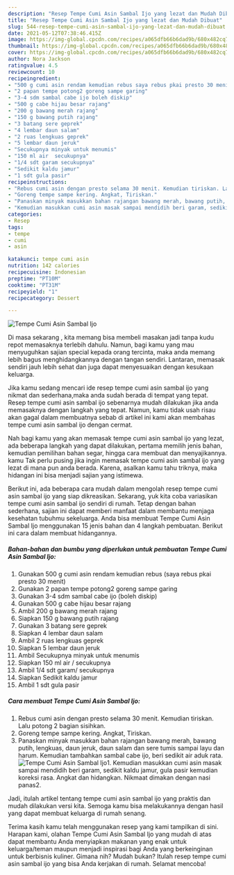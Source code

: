```yaml
---
description: "Resep Tempe Cumi Asin Sambal Ijo yang lezat dan Mudah Dibuat"
title: "Resep Tempe Cumi Asin Sambal Ijo yang lezat dan Mudah Dibuat"
slug: 544-resep-tempe-cumi-asin-sambal-ijo-yang-lezat-dan-mudah-dibuat
date: 2021-05-12T07:38:46.415Z
image: https://img-global.cpcdn.com/recipes/a065dfb66b6dad9b/680x482cq70/tempe-cumi-asin-sambal-ijo-foto-resep-utama.jpg
thumbnail: https://img-global.cpcdn.com/recipes/a065dfb66b6dad9b/680x482cq70/tempe-cumi-asin-sambal-ijo-foto-resep-utama.jpg
cover: https://img-global.cpcdn.com/recipes/a065dfb66b6dad9b/680x482cq70/tempe-cumi-asin-sambal-ijo-foto-resep-utama.jpg
author: Nora Jackson
ratingvalue: 4.5
reviewcount: 10
recipeingredient:
- "500 g cumi asin rendam kemudian rebus saya rebus pkai presto 30 menit"
- "2 papan tempe potong2 goreng sampe garing"
- "3-4 sdm sambal cabe ijo boleh diskip"
- "500 g cabe hijau besar rajang"
- "200 g bawang merah rajang"
- "150 g bawang putih rajang"
- "3 batang sere geprek"
- "4 lembar daun salam"
- "2 ruas lengkuas geprek"
- "5 lembar daun jeruk"
- "Secukupnya minyak untuk menumis"
- "150 ml air  secukupnya"
- "1/4 sdt garam secukupnya"
- "Sedikit kaldu jamur"
- "1 sdt gula pasir"
recipeinstructions:
- "Rebus cumi asin dengan presto selama 30 menit. Kemudian tiriskan. Lalu potong 2 bagian sisihkan."
- "Goreng tempe sampe kering. Angkat, Tiriskan."
- "Panaskan minyak masukkan bahan rajangan bawang merah, bawang putih, lengkuas, daun jeruk, daun salam dan sere tumis sampai layu dan harum. Kemudian tambahkan sambal cabe ijo, beri sedikit air aduk rata."
- "Kemudian masukkan cumi asin masak sampai mendidih beri garam, sedikit kaldu jamur, gula pasir kemudian koreksi rasa. Angkat dan hidangkan. Nikmaat dimakan dengan nasi panas2."
categories:
- Resep
tags:
- tempe
- cumi
- asin

katakunci: tempe cumi asin 
nutrition: 142 calories
recipecuisine: Indonesian
preptime: "PT10M"
cooktime: "PT31M"
recipeyield: "1"
recipecategory: Dessert

---
```



![Tempe Cumi Asin Sambal Ijo](https://img-global.cpcdn.com/recipes/a065dfb66b6dad9b/680x482cq70/tempe-cumi-asin-sambal-ijo-foto-resep-utama.jpg)

Di masa  sekarang , kita memang bisa membeli masakan jadi tanpa kudu repot memasaknya terlebih dahulu. Namun, bagi kamu yang mau menyuguhkan sajian special kepada orang tercinta, maka anda memang lebih bagus menghidangkannya dengan tangan sendiri. Lantaran, memasak sendiri jauh lebih sehat dan juga dapat menyesuaikan dengan kesukaan keluarga.

Jika kamu sedang mencari ide resep tempe cumi asin sambal ijo yang nikmat dan sederhana,maka anda sudah berada di tempat yang tepat. Resep tempe cumi asin sambal ijo  sebenarnya mudah dilakukan jika anda memasaknya dengan langkah yang tepat. Namun, kamu tidak usah risau akan gagal dalam membuatnya 
sebab di artikel ini kami akan membahas tempe cumi asin sambal ijo dengan cermat.  



Nah bagi kamu yang akan memasak tempe cumi asin sambal ijo yang lezat, ada beberapa langkah yang dapat dilakukan, pertama memilih jenis bahan, kemudian pemilihan bahan segar, hingga cara membuat dan menyajikannya. kamu Tak perlu pusing jika ingin memasak tempe cumi asin sambal ijo yang lezat di mana pun anda berada. Karena, asalkan kamu  tahu triknya, maka hidangan ini bisa menjadi sajian yang istimewa.

Berikut ini, ada beberapa cara mudah dalam mengolah resep tempe cumi asin sambal ijo yang siap dikreasikan. Sekarang, yuk kita coba variasikan tempe cumi asin sambal ijo sendiri di rumah. Tetap dengan bahan sederhana, sajian ini dapat memberi manfaat dalam membantu menjaga kesehatan tubuhmu sekeluarga. Anda bisa membuat Tempe Cumi Asin Sambal Ijo menggunakan 15 jenis bahan dan 4 langkah pembuatan. Berikut ini cara dalam membuat hidangannya.

<!--inarticleads1-->

##### Bahan-bahan dan bumbu yang diperlukan untuk pembuatan Tempe Cumi Asin Sambal Ijo:

1. Gunakan 500 g cumi asin rendam kemudian rebus (saya rebus pkai presto 30 menit)
1. Gunakan 2 papan tempe potong2 goreng sampe garing
1. Gunakan 3-4 sdm sambal cabe ijo (boleh diskip)
1. Gunakan 500 g cabe hijau besar rajang
1. Ambil 200 g bawang merah rajang
1. Siapkan 150 g bawang putih rajang
1. Gunakan 3 batang sere geprek
1. Siapkan 4 lembar daun salam
1. Ambil 2 ruas lengkuas geprek
1. Siapkan 5 lembar daun jeruk
1. Ambil Secukupnya minyak untuk menumis
1. Siapkan 150 ml air / secukupnya
1. Ambil 1/4 sdt garam/ secukupnya
1. Siapkan Sedikit kaldu jamur
1. Ambil 1 sdt gula pasir




<!--inarticleads2-->

##### Cara membuat Tempe Cumi Asin Sambal Ijo:

1. Rebus cumi asin dengan presto selama 30 menit. Kemudian tiriskan. Lalu potong 2 bagian sisihkan.
1. Goreng tempe sampe kering. Angkat, Tiriskan.
1. Panaskan minyak masukkan bahan rajangan bawang merah, bawang putih, lengkuas, daun jeruk, daun salam dan sere tumis sampai layu dan harum. Kemudian tambahkan sambal cabe ijo, beri sedikit air aduk rata.
<img src="//assets-global.cpcdn.com/assets/icons/button_play-2c75c40dde080a61004c1f40b05d8f140eaff45d7e9e6481dc71c63d2e7c4909.png" alt="Tempe Cumi Asin Sambal Ijo">1. Kemudian masukkan cumi asin masak sampai mendidih beri garam, sedikit kaldu jamur, gula pasir kemudian koreksi rasa. Angkat dan hidangkan. Nikmaat dimakan dengan nasi panas2.




Jadi, itulah artikel tentang  tempe cumi asin sambal ijo  yang praktis dan mudah dilakukan versi kita. Semoga kamu bisa melakukannya dengan hasil yang dapat membuat keluarga di rumah senang. 

Terima kasih kamu telah menggunakan resep yang kami tampilkan di sini. Harapan kami, olahan  Tempe Cumi Asin Sambal Ijo yang mudah di atas dapat membantu Anda menyiapkan makanan yang enak untuk keluarga/teman maupun menjadi inspirasi bagi Anda yang berkeinginan untuk berbisnis kuliner. Gimana nih? Mudah bukan? Itulah resep tempe cumi asin sambal ijo yang bisa Anda kerjakan di rumah. Selamat mencoba!


